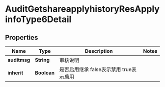 # AuditGetshareapplyhistoryResApplyinfoType6Detail

## Properties
Name | Type | Description | Notes
------------ | ------------- | ------------- | -------------
**auditmsg** | **String** | 审核说明 | 
**inherit** | **Boolean** | 是否启用继承  false表示禁用  true表示启用 | 
